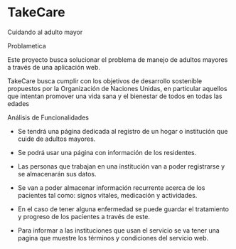 # TakeCare
Cuidando al adulto mayor


Problametica

Este proyecto busca solucionar el problema de manejo de adultos mayores a través de una aplicación web.

TakeCare busca cumplir con los objetivos de desarrollo sostenible propuestos por la Organización de Naciones Unidas, en particular aquellos que intentan promover una vida sana y el bienestar de todos en todas las edades


Análisis de Funcionalidades

- Se tendrá una página dedicada al registro de un hogar o institución que cuide de adultos mayores.

- Se podrá usar una página con información de los residentes.

- Las personas que trabajan en una institución van a poder registrarse y se almacenarán sus datos. 

- Se van a poder almacenar información recurrente acerca de los pacientes tal como: signos vitales, medicación y actividades.

- En el caso de tener alguna enfermedad se puede guardar el tratamiento y progreso de los pacientes a través de este.

- Para informar a las instituciones que usan el servicio se va tener una pagina que muestre los términos y condiciones del servicio web.
